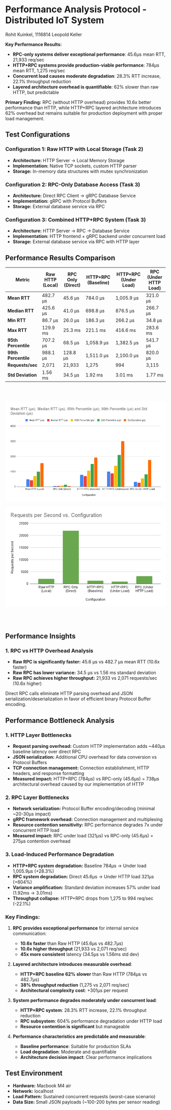 # Performance Analysis Protocol - Distributed IoT System

Rohit Kuinkel, 1116814
Leopold Keller

**Key Performance Results:**
- **RPC-only systems deliver exceptional performance**: 45.6µs mean RTT, 21,933 req/sec
- **HTTP+RPC systems provide production-viable performance**: 784µs mean RTT, 1,275 req/sec  
- **Concurrent load causes moderate degradation**: 28.3% RTT increase, 22.1% throughput reduction
- **Layered architecture overhead is quantifiable**: 62% slower than raw HTTP, but predictable

**Primary Finding:** RPC (without HTTP overhead) provides 10.6x better performance than HTTP, while HTTP+RPC layered architecture introduces 62% overhead but remains suitable for production deployment with proper load management.

## Test Configurations

### Configuration 1: Raw HTTP with Local Storage (Task 2)
- **Architecture:** HTTP Server → Local Memory Storage
- **Implementation:** Native TCP sockets, custom HTTP parser
- **Storage:** In-memory data structures with mutex synchronization

### Configuration 2: RPC-Only Database Access (Task 3)
- **Architecture:** Direct RPC Client → gRPC Database Service
- **Implementation:** gRPC with Protocol Buffers
- **Storage:** External database service via RPC

### Configuration 3: Combined HTTP+RPC System (Task 3)
- **Architecture:** HTTP Server → RPC → Database Service
- **Implementation:** HTTP frontend + gRPC backend under concurrent load
- **Storage:** External database service via RPC with HTTP layer

## Performance Results Comparison

| Metric                | Raw HTTP (Local)  | RPC Only (Direct) | HTTP+RPC (Baseline)   | HTTP+RPC (Under Load) | RPC (Under HTTP Load) |
|-----------------------|-------------------|-------------------|-----------------------|-----------------------|-----------------------|
| **Mean RTT**          | 482.7 µs          | 45.6 µs           | 784.0 µs              | 1,005.9 µs            | 321.0 µs              |
| **Median RTT**        | 425.6 µs          | 41.0 µs           | 698.8 µs              | 876.5 µs              | 266.7 µs              |
| **Min RTT**           | 86.7 µs           | 26.0 µs           | 186.3 µs              | 266.2 µs              | 34.8 µs               |
| **Max RTT**           | 129.9 ms          | 25.3 ms           | 221.1 ms              | 416.6 ms              | 283.6 ms              |
| **95th Percentile**   | 707.2 µs          | 68.5 µs           | 1,058.9 µs            | 1,382.5 µs            | 541.7 µs              |
| **99th Percentile**   | 988.1 µs          | 128.8 µs          | 1,511.0 µs            | 2,100.0 µs            | 820.0 µs              |
| **Requests/sec**      | 2,071             | 21,933            | 1,275                 | 994                   | 3,115                 |
| **Std Deviation**     | 1.56 ms           | 34.5 µs           | 1.92 ms               | 3.01 ms               | 1.77 ms               |

<br>
<br>

![RTT](images/rtt-comparison.png)
<br>

![Request per second](images/rps-comparison.png)

<br>
<br>

## Performance Insights

### 1. RPC vs HTTP Overhead Analysis
- **Raw RPC is significantly faster:** 45.6 µs vs 482.7 µs mean RTT (10.6x faster)
- **Raw RPC has lower variance:** 34.5 µs vs 1.56 ms standard deviation
- **Raw RPC achieves higher throughput:** 21,933 vs 2,071 requests/sec (10.6x higher)

Direct RPC calls eliminate HTTP parsing overhead and JSON serialization/deserialization in favor of efficient binary Protocol Buffer encoding.

## Performance Bottleneck Analysis

### 1. HTTP Layer Bottlenecks
- **Request parsing overhead:** Custom HTTP implementation adds ~440µs baseline latency over direct RPC
- **JSON serialization:** Additional CPU overhead for data conversion vs Protocol Buffers
- **TCP connection management:** Connection establishment, HTTP headers, and response formatting
- **Measured impact:** HTTP+RPC (784µs) vs RPC-only (45.6µs) = 738µs architectural overhead caused by our implementation of HTTP

### 2. RPC Layer Bottlenecks  
- **Network serialization:** Protocol Buffer encoding/decoding (minimal ~20-30µs impact)
- **gRPC framework overhead:** Connection management and multiplexing
- **Resource contention sensitivity:** RPC performance degrades 7x under concurrent HTTP load
- **Measured impact:** RPC under load (321µs) vs RPC-only (45.6µs) = 275µs contention overhead

### 3. Load-Induced Performance Degradation
- **HTTP+RPC system degradation:** Baseline 784µs → Under load 1,005.9µs (+28.3%)
- **RPC system degradation:** Direct 45.6µs → Under HTTP load 321µs (+604%)
- **Variance amplification:** Standard deviation increases 57% under load (1.92ms → 3.01ms)
- **Throughput collapse:** HTTP+RPC drops from 1,275 to 994 req/sec (-22.1%)


### Key Findings:

1. **RPC provides exceptional performance** for internal service communication:
   - **10.6x faster** than Raw HTTP (45.6µs vs 482.7µs)
   - **10.6x higher throughput** (21,933 vs 2,071 req/sec)
   - **45x more consistent** latency (34.5µs vs 1.56ms std dev)

2. **Layered architecture introduces measurable overhead**:
   - **HTTP+RPC baseline 62% slower** than Raw HTTP (784µs vs 482.7µs)
   - **38% throughput reduction** (1,275 vs 2,071 req/sec)
   - **Architectural complexity cost**: +301µs per request

3. **System performance degrades moderately under concurrent load**:
   - **HTTP+RPC system**: 28.3% RTT increase, 22.1% throughput reduction
   - **RPC subsystem**: 604% performance degradation under HTTP load
   - **Resource contention is significant** but manageable

4. **Performance characteristics are predictable and measurable**:
   - **Baseline performance**: Suitable for production SLAs
   - **Load degradation**: Moderate and quantifiable
   - **Architecture decision impact**: Clear performance implications


## Test Environment
- **Hardware:** Macbook M4 air
- **Network:** localhost
- **Load Pattern:** Sustained concurrent requests (worst-case scenario)
- **Data Size:** Small JSON payloads (~100-200 bytes per sensor reading)

